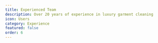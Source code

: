 ```yaml
---
title: Experienced Team
description: Over 20 years of experience in luxury garment cleaning
icon: Users
category: Experience
featured: false
order: 6
---
```

